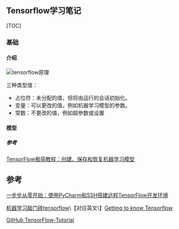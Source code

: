 ## Tensorflow学习笔记

[TOC]

### 基础

#### 介绍

![tensorflow原理](http://p1.pstatp.com/large/119600040f988b7973a4)

三种类型值：

- 占位符：未分配的值，但将由运行的会话初始化。
- 变量：可以更改的值，例如机器学习模型的参数。
- 常数：不更改的值，例如超参数或设置


#### 模型

##### 参考

[TensorFlow极简教程：创建、保存和恢复机器学习模型](http://www.jiqizhixin.com/article/2498?utm_source=tuicool&utm_medium=referral)




## 参考

[一步步从零开始：使用PyCharm和SSH搭建远程TensorFlow开发环境](http://www.jiqizhixin.com/article/2497)

[机器学习敲门砖tensorflow](http://www.toutiao.com/a6355658515039158529/)\【对应英文\】[Getting to know Tensorflow](https://hackernoon.com/machine-learning-with-tensorflow-8873fdee2b68#.w8gv7eg22)

[GitHub TensorFlow-Tutorial](https://github.com/glossary95/TensorFlow-Tutorial)

